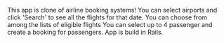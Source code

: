 This app is clone of airline booking systems!
You can select airports  and click 'Search' to see all the flights for that date.
You can choose from among the lists of eligible flights
You can select up to 4 passenger and create a booking for passengers.
App is build in Rails.

